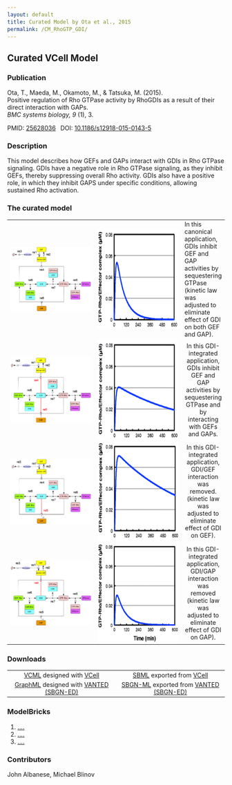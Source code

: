 ```yaml
---
layout: default
title: Curated Model by Ota et al., 2015
permalink: /CM_RhoGTP_GDI/
---
```

## Curated VCell Model

### Publication 

Ota, T., Maeda, M., Okamoto, M., & Tatsuka, M. (2015). <br />
Positive regulation of Rho GTPase activity by RhoGDIs as a result of their direct interaction with GAPs. <br />
<i> BMC systems biology, 9 </i> (1), 3.

 PMID: <a href="https://www.ncbi.nlm.nih.gov/pubmed/?term=25628036">25628036</a>&ensp; 
 DOI: <a href="https://doi.org/10.1186/s12918-015-0143-5">10.1186/s12918-015-0143-5</a><br />

### Description
This model describes how GEFs and GAPs interact with GDIs in Rho GTPase signaling. GDIs have a negative role in Rho GTPase signaling, as they inhibit GEFs, thereby suppressing overall Rho activity. GDIs also have a positive role, in which they inhibit GAPS under specific conditions, allowing sustained Rho activation.

### The curated model
<center>
 <table> 
 <tr>
  <td align="center" height="100"><a href="https://modelbricks.github.io/images/SBGNfiles/RhoGTP_Fig1a_SBGN.PNG"><img align="center" src="/images/SBGNfiles/RhoGTP_Fig1a_SBGN.PNG"/></a></td>
  <td align="center" height="100"><a href="https://modelbricks.github.ioimages/publications/RhoGTP_Fig1a_sim.PNG"><img align="center" src="/images/publications/RhoGTP_Fig1a_sim.PNG" height="230"/></a></td>
  <td valign="middle"> In this canonical application, GDIs inhibit GEF and GAP activities by sequestering GTPase (kinetic law was adjusted to eliminate effect of GDI on both GEF and GAP). </td>
 </tr>
 <tr>
  <td align="center" width="280"><a href="https://modelbricks.github.io/images/SBGNfiles/RhoGTP_Fig1b_SBGN.PNG"><img align="center" src="/images/SBGNfiles/RhoGTP_Fig1b_SBGN.PNG"/></a></td>
  <td align="center" width="280"><a href="https://modelbricks.github.ioimages/publications/RhoGTP_Fig1b_sim.PNG"><img align="center" src="/images/publications/RhoGTP_Fig1b_sim.PNG" height="230"/></a></td>
  <td align="center"> In this GDI-integrated application, GDIs inhibit GEF and GAP activities by sequestering GTPase and by interacting with GEFs and GAPs. </td>
 </tr>
 <tr>
  <td align="center" width="280"><a href="https://modelbricks.github.io/images/SBGNfiles/RhoGTP_Fig1c_SBGN.PNG"><img align="center" src="/images/SBGNfiles/RhoGTP_Fig1c_SBGN.PNG"/></a></td>
  <td align="center" width="280"><a href="https://modelbricks.github.ioimages/publications/RhoGTP_Fig1c_sim.PNG"><img align="center" src="/images/publications/RhoGTP_Fig1c_sim.PNG" height="230"/></a></td>
   <td align="center"> In this GDI-integrated application, GDI/GEF interaction was removed.  (kinetic law was adjusted to eliminate effect of GDI on GEF). </td>
 </tr>
 <tr>
  <td align="center" width="280"><a href="https://modelbricks.github.io/images/SBGNfiles/RhoGTP_Fig1d_SBGN.PNG"><img align="center" src="/images/SBGNfiles/RhoGTP_Fig1d_SBGN.PNG"/></a></td>
  <td align="center" width="280"><a href="https://modelbricks.github.ioimages/publications/RhoGTP_Fig1d_sim.PNG"><img align="center" src="/images/publications/RhoGTP_Fig1d_sim.PNG" height="230"/></a></td>
   <td align="center"> In this GDI-integrated application, GDI/GAP interaction was removed (kinetic law was adjusted to eliminate effect of GDI on GAP). </td>
 </tr>
 </table>
</center>

### Downloads
<center>
<table> 
 <td align="center"><a href="/modelbricks/VCML_SBMLfiles/AKAP7_PLB_Binding.vcml">VCML</a> designed with <a href="http://vcell.org"> VCell</a>  </td> 
 <td align="center"><a href="/modelbricks/VCML_SBMLfiles/AKAP7_PLB_Binding.xml">SBML</a> exported from <a href="http://vcell.org"> VCell</a>  </td>
 <tr>
    <td align="center" width="33%"><a href="/modelbricks/SBGNexecutablefiles/AKAP_PLB_SBGN.graphml">GraphML</a> designed with <a href="https://immersive-analytics.infotech.monash.edu/vanted/addons/sbgn-ed/">VANTED (SBGN-ED)</a></td>
    <td align="center" width="33%"><a href="/modelbricks/SBGNexecutablefiles/AKAP_PLB_SBGN.sbgn">SBGN-ML</a> exported from <a href="https://immersive-analytics.infotech.monash.edu/vanted/addons/sbgn-ed/">VANTED (SBGN-ED)</a></td>
 </tr>
 </table>
 </center>
 
### ModelBricks

<ol>
 <li> <a href="/">....</a>
 </li>
 <li> <a href="/">....</a>
 </li> 
 <li> <a href="/">....</a>
 </li>
</ol>  
  
  
### Contributors
John Albanese, Michael Blinov
 

